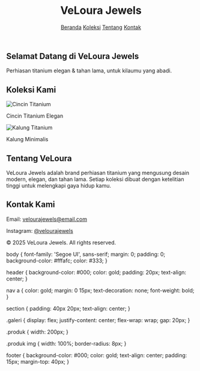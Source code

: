 <!DOCTYPE html>
<html lang="id">
<head>
  <meta charset="UTF-8" />
  <meta name="viewport" content="width=device-width, initial-scale=1.0" />
  <title>VeLoura Jewels</title>
  <link rel="stylesheet" href="style.css" />
</head>
<body>
  <header>
    <h1>VeLoura Jewels</h1>
    <nav>
      <a href="#home">Beranda</a>
      <a href="#koleksi">Koleksi</a>
      <a href="#tentang">Tentang</a>
      <a href="#kontak">Kontak</a>
    </nav>
  </header>

  <section id="home">
    <h2>Selamat Datang di VeLoura Jewels</h2>
    <p>Perhiasan titanium elegan & tahan lama, untuk kilaumu yang abadi.</p>
  </section>

  <section id="koleksi">
    <h2>Koleksi Kami</h2>
    <div class="galeri">
      <div class="produk">
        <img src="https://via.placeholder.com/200" alt="Cincin Titanium">
        <p>Cincin Titanium Elegan</p>
      </div>
      <div class="produk">
        <img src="https://via.placeholder.com/200" alt="Kalung Titanium">
        <p>Kalung Minimalis</p>
      </div>
      <!-- Tambah produk lainnya di sini -->
    </div>
  </section>

  <section id="tentang">
    <h2>Tentang VeLoura</h2>
    <p>VeLoura Jewels adalah brand perhiasan titanium yang mengusung desain modern, elegan, dan tahan lama. Setiap koleksi dibuat dengan ketelitian tinggi untuk melengkapi gaya hidup kamu.</p>
  </section>

  <section id="kontak">
    <h2>Kontak Kami</h2>
    <p>Email: <a href="mailto:velourajewels@email.com">velourajewels@email.com</a></p>
    <p>Instagram: <a href="https://instagram.com/velourajewels">@velourajewels</a></p>
  </section>

  <footer>
    <p>© 2025 VeLoura Jewels. All rights reserved.</p>
  </footer>
</body>
</html>


body {
  font-family: 'Segoe UI', sans-serif;
  margin: 0;
  padding: 0;
  background-color: #fffafc;
  color: #333;
}

header {
  background-color: #000;
  color: gold;
  padding: 20px;
  text-align: center;
}

nav a {
  color: gold;
  margin: 0 15px;
  text-decoration: none;
  font-weight: bold;
}

section {
  padding: 40px 20px;
  text-align: center;
}

.galeri {
  display: flex;
  justify-content: center;
  flex-wrap: wrap;
  gap: 20px;
}

.produk {
  width: 200px;
}

.produk img {
  width: 100%;
  border-radius: 8px;
}

footer {
  background-color: #000;
  color: gold;
  text-align: center;
  padding: 15px;
  margin-top: 40px;
}
